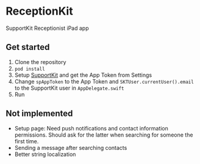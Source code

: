 # ReceptionKit
SupportKit Receptionist iPad app

## Get started

1. Clone the repository
2. `pod install`
3. Setup [SupportKit](http://app.supportkit.io) and get the App Token from Settings
3. Change `spAppToken` to the App Token and `SKTUser.currentUser().email` to the SupportKit user in `AppDelegate.swift`
4. Run

## Not implemented

- Setup page: Need push notifications and contact information permissions. Should ask for the latter when searching for someone the first time.
- Sending a message after searching contacts
- Better string localization
